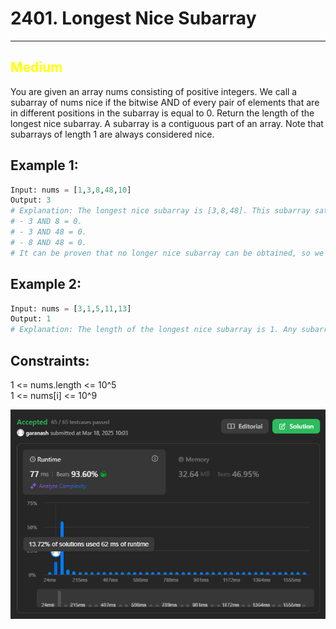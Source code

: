 # 2401. Longest Nice Subarray
<hr>

## <span style="color: yellow">Medium</span>

You are given an array nums consisting of positive integers.
We call a subarray of nums nice if the bitwise AND of every pair of elements that are in different positions in the subarray is equal to 0.
Return the length of the longest nice subarray.
A subarray is a contiguous part of an array.
Note that subarrays of length 1 are always considered nice.

## Example 1:
```python
Input: nums = [1,3,8,48,10]
Output: 3
# Explanation: The longest nice subarray is [3,8,48]. This subarray satisfies the conditions:
# - 3 AND 8 = 0.
# - 3 AND 48 = 0.
# - 8 AND 48 = 0.
# It can be proven that no longer nice subarray can be obtained, so we return 3.
```

## Example 2:
```python
Input: nums = [3,1,5,11,13]
Output: 1
# Explanation: The length of the longest nice subarray is 1. Any subarray of length 1 can be chosen.
```

## Constraints:

1 <= nums.length <= 10^5  
1 <= nums[i] <= 10^9  

![img.png](../result_img/img2401.png)